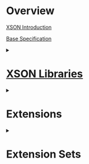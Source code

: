 # Overview
[XSON Introduction](XSON-Introduction)

[Base Specification](XSON-Base-Specification)

<details><summary><h1><a href="XSON-Standardized-Libraries-List">XSON Libraries</a></h1></summary>

<a href="XSON-Standardized-Libraries-List#C++17">C++17</a>

<!--<a href="">C/C++</a>

<a href="">C#</a>

<a href="">Python</a>

<a href="">Java</a>-->
</details>

<details><summary><h1>Extensions</h1></summary>
<!--
<a href="">XLE-1: </a>
<a href="">XLE-2: </a>
<a href="">XLE-3: </a>
-->
</details>


<details><summary><h1>Extension Sets</h1></summary>
<!--
<a href="">qol</a><br>
<a href="">qol-1.1</a>

<a href="">json</a>

<a href="">yaml</a>

<a href="">toml</a>
-->
</details>



# Contribute
[Commit Message Format](Commit-Messages)

### Creating an XSON Library
[XSON Standard Compliance](XSON-Standard-Compliance)

### Creating an extension
[XSON Extension Document Template](XSON-Extension-Document-Template)

[XSON Extension Set Document Template](XSON-Extension-Set-Document-Template)
